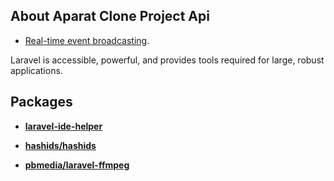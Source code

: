 
## About Aparat Clone Project Api


- [Real-time event broadcasting](https://laravel.com/docs/broadcasting).

Laravel is accessible, powerful, and provides tools required for large, robust applications.

## Packages

- **[laravel-ide-helper](https://github.com/barryvdh/laravel-ide-helper)**

- **[hashids/hashids](https://packagist.org/packages/hashids/hashids)**

- **[pbmedia/laravel-ffmpeg](https://packagist.org/packages/pbmedia/laravel-ffmpeg)**



